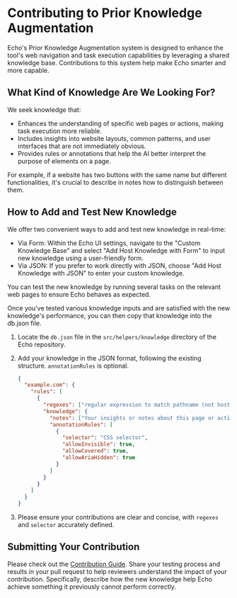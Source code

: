 # Contributing to Prior Knowledge Augmentation

Echo's Prior Knowledge Augmentation system is designed to enhance the tool's web navigation and task execution capabilities by leveraging a shared knowledge base. Contributions to this system help make Echo smarter and more capable.

## What Kind of Knowledge Are We Looking For?

We seek knowledge that:

- Enhances the understanding of specific web pages or actions, making task execution more reliable.
- Includes insights into website layouts, common patterns, and user interfaces that are not immediately obvious.
- Provides rules or annotations that help the AI better interpret the purpose of elements on a page.

For example, if a website has two buttons with the same name but different functionalities, it's crucial to describe in notes how to distinguish between them.

## How to Add and Test New Knowledge

We offer two convenient ways to add and test new knowledge in real-time:

- Via Form: Within the Echo UI settings, navigate to the "Custom Knowledge Base" and select "Add Host Knowledge with Form" to input new knowledge using a user-friendly form.
- Via JSON: If you prefer to work directly with JSON, choose "Add Host Knowledge with JSON" to enter your custom knowledge.

You can test the new knowledge by running several tasks on the relevant web pages to ensure Echo behaves as expected.

Once you've tested various knowledge inputs and are satisfied with the new knowledge's performance, you can then copy that knowledge into the db.json file.

1. Locate the `db.json` file in the `src/helpers/knowledge` directory of the Echo repository.
2. Add your knowledge in the JSON format, following the existing structure. `annotationRules` is optional.

   ```json
   {
     "example.com": {
       "rules": [
         {
           "regexes": ["regular expression to match pathname (not host name)"],
           "knowledge": {
             "notes": ["Your insights or notes about this page or action"],
             "annotationRules": [
               {
                 "selector": "CSS selector",
                 "allowInvisible": true,
                 "allowCovered": true,
                 "allowAriaHidden": true
               }
             ]
           }
         }
       ]
     }
   }
   ```

3. Please ensure your contributions are clear and concise, with `regexes` and `selector` accurately defined.

## Submitting Your Contribution

Please check out the [Contribution Guide](CONTRIBUTING.md). Share your testing process and results in your pull request to help reviewers understand the impact of your contribution. Specifically, describe how the new knowledge help Echo achieve something it previously cannot perform correctly.
